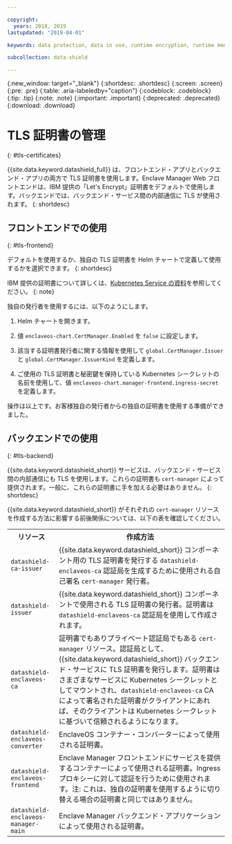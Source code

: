 ```yaml
---

copyright:
  years: 2018, 2019
lastupdated: "2019-04-01"

keywords: data protection, data in use, runtime encryption, runtime memory encryption, encrypted memory, intel sgx, software guard extensions, fortanix runtime encryption

subcollection: data-shield

---
```


{:new_window: target="_blank"}
{:shortdesc: .shortdesc}
{:screen: .screen}
{:pre: .pre}
{:table: .aria-labeledby="caption"}
{:codeblock: .codeblock}
{:tip: .tip}
{:note: .note}
{:important: .important}
{:deprecated: .deprecated}
{:download: .download}



# TLS 証明書の管理
{: #tls-certificates}

{{site.data.keyword.datashield_full}} は、フロントエンド・アプリとバックエンド・アプリの両方で TLS 証明書を使用します。Enclave Manager Web フロントエンドは、IBM 提供の「Let's Encrypt」証明書をデフォルトで使用します。バックエンドでは、バックエンド・サービス間の内部通信に TLS が使用されます。
{: shortdesc}


## フロントエンドでの使用
{: #tls-frontend}

デフォルトを使用するか、独自の TLS 証明書を Helm チャートで定義して使用するかを選択できます。
{: shortdesc}

IBM 提供の証明書について詳しくは、[Kubernetes Service の資料](/docs/containers?topic=containers-ingress#ingress_expose_public)を参照してください。
{: note}

独自の発行者を使用するには、以下のようにします。

1. Helm チャートを開きます。

2. 値 `enclaveos-chart.CertManager.Enabled` を `false` に設定します。

3. 該当する証明書発行者に関する情報を使用して `global.CertManager.Issuer` と `global.CertManager.IssuerKind` を定義します。

4. ご使用の TLS 証明書と秘密鍵を保持している Kubernetes シークレットの名前を使用して、値 `enclaveos-chart.manager-frontend.ingress-secret` を定義します。

操作は以上です。お客様独自の発行者からの独自の証明書を使用する準備ができました。 



## バックエンドでの使用
{: #tls-backend}

{{site.data.keyword.datashield_short}} サービスは、バックエンド・サービス間の内部通信にも TLS を使用します。これらの証明書も `cert-manager` によって提供されます。一般に、これらの証明書に手を加える必要はありません。
{: shortdesc}

{{site.data.keyword.datashield_short}} がそれぞれの `cert-manager` リソースを作成する方法に影響する前後関係については、以下の表を確認してください。

<table>
    <tr>
        <th>リソース</th>
        <th>作成方法</th>
    </tr>
    <tr>
        <td><code>datashield-ca-issuer</code></td>
        <td>{{site.data.keyword.datashield_short}} コンポーネント用の TLS 証明書を発行する <code>datashield-enclaveos-ca</code> 認証局を生成するために使用される自己署名 <code>cert-manager</code> 発行者。</td>
    </tr>
    <tr>
        <td><code>datashield-issuer</code></td>
        <td>{{site.data.keyword.datashield_short}} コンポーネントで使用される TLS 証明書の発行者。証明書は <code>datashield-enclaveos-ca</code> 認証局を使用して作成されます。</td>
    </tr>
    <tr>
        <td><code>datashield-enclaveos-ca</code></td>
        <td>証明書でもありプライベート認証局でもある <code>cert-manager</code> リソース。認証局として、{{site.data.keyword.datashield_short}} バックエンド・サービスに TLS 証明書を発行します。証明書はさまざまなサービスに Kubernetes シークレットとしてマウントされ、<code>datashield-enclaveos-ca</code> CA によって署名された証明書がクライアントにあれば、そのクライアントは Kubernetes シークレットに基づいて信頼されるようになります。</td>
    </tr>
    <tr>
        <td><code>datashield-enclaveos-converter</code></td>
        <td>EnclaveOS コンテナー・コンバーターによって使用される証明書。</td>
    </tr>
    <tr>
        <td><code>datashield-enclaveos-frontend</code></td>
        <td>Enclave Manager フロントエンドにサービスを提供するコンテナーによって使用される証明書。Ingress プロキシーに対して認証を行うために使用されます。注: これは、独自の証明書を使用するように切り替える場合の証明書と同じではありません。</td>
    </tr>
    <tr>
        <td><code>datashield-enclaveos-manager-main</code></td>
        <td>Enclave Manager バックエンド・アプリケーションによって使用される証明書。</td>
    </tr>
</table>


<!---## Disabling cert-manager
{: #tls-disable-cert-manager}

You can choose to disable `cert-manager` entirely and configure your certificates manually for the Enclave Manager backend services. To do so, set the Helm value `global.CertManager.Enabled` to `false`.--->

